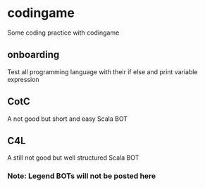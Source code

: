 # codingame
Some coding practice with codingame

## onboarding
Test all programming language with their if else and print variable expression

## CotC
A not good but short and easy Scala BOT

## C4L
A still not good but well structured Scala BOT


### Note: Legend BOTs will not be posted here
